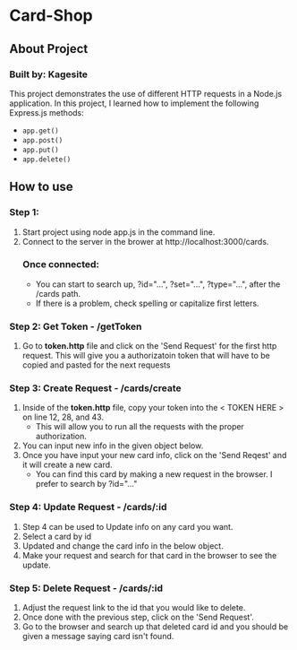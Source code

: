 # Card-Shop

## About Project
### Built by: Kagesite 
This project demonstrates the use of different HTTP requests in a Node.js application. In this project, I learned how to implement the following Express.js methods:
- `app.get()`
- `app.post()`
- `app.put()`
- `app.delete()`

## How to use
### Step 1:
1. Start project using node app.js in the command line.
2. Connect to the server in the brower at http://localhost:3000/cards.
    ### Once connected:
    - You can start to search up, ?id="...", ?set="...", ?type="...", after the /cards path.
    - If there is a problem, check spelling or capitalize first letters.

### Step 2: Get Token - /getToken
1. Go to **token.http** file and click on the 'Send Request' for the first http request. This will give you a authorizatoin token that will have to be copied and pasted for the next requests

### Step 3: Create Request - /cards/create
1. Inside of the **token.http** file, copy your token into the < TOKEN HERE > on line 12, 28, and 43.
    - This will allow you to run all the requests with the proper authorization.
2. You can input new info in the given object below.
3. Once you have input your new card info, click on the 'Send Reqest' and it will create a new card.
    - You can find this card by making a new request in the browser. I prefer to search by ?id="..."

### Step 4: Update Request - /cards/:id
1. Step 4 can be used to Update info on any card you want.
2. Select a card by id
3. Updated and change the card info in the below object.
4. Make your request and search for that card in the browser to see the update.

### Step 5: Delete Request - /cards/:id
1. Adjust the request link to the id that you would like to delete.
2. Once done with the previous step, click on the 'Send Request'.
3. Go to the browser and search up that deleted card id and you should be given a message saying card isn't found.
